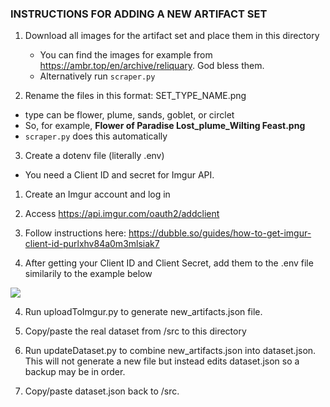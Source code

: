### INSTRUCTIONS FOR ADDING A NEW ARTIFACT SET
1. Download all images for the artifact set and place them in this directory
    - You can find the images for example from https://ambr.top/en/archive/reliquary. God bless them.
    - Alternatively run `scraper.py`

2. Rename the files in this format: SET_TYPE_NAME.png
  - type can be flower, plume, sands, goblet, or circlet
  - So, for example, **Flower of Paradise Lost_plume_Wilting Feast.png**
  - `scraper.py` does this automatically

3. Create a dotenv file (literally .env)
  - You need a Client ID and secret for Imgur API.

  1. Create an Imgur account and log in

  2. Access https://api.imgur.com/oauth2/addclient

  3. Follow instructions here: https://dubble.so/guides/how-to-get-imgur-client-id-purlxhv84a0m3mlsiak7

  4. After getting your Client ID and Client Secret, add them to the .env file similarily to the example below

  ![](https://i.imgur.com/8R9vJTk.png)

4. Run uploadToImgur.py to generate new_artifacts.json file.

5. Copy/paste the real dataset from /src to this directory

6. Run updateDataset.py to combine new_artifacts.json into dataset.json.
  This will not generate a new file but instead edits dataset.json so a backup may be in order.

7. Copy/paste dataset.json back to /src.
